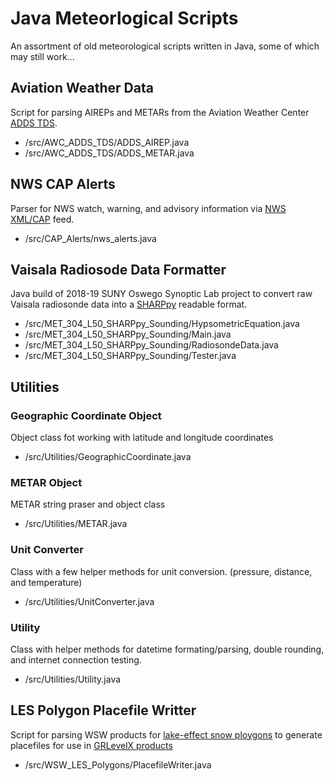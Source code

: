 # Java Meteorlogical Scripts
An assortment of old meteorological scripts written in Java, some of which may still work...

## Aviation Weather Data
Script for parsing AIREPs and METARs from the Aviation Weather Center [ADDS TDS](https://www.aviationweather.gov/dataserver).
* /src/AWC_ADDS_TDS/ADDS_AIREP.java
* /src/AWC_ADDS_TDS/ADDS_METAR.java

## NWS CAP Alerts
Parser for NWS watch, warning, and advisory information via [NWS XML/CAP](https://alerts.weather.gov/index.php) feed.
* /src/CAP_Alerts/nws_alerts.java

## Vaisala Radiosode Data Formatter
Java build of 2018-19 SUNY Oswego Synoptic Lab project to convert raw Vaisala radiosonde data into a [SHARPpy](https://github.com/sharppy/SHARPpy) readable format.
* /src/MET_304_L50_SHARPpy_Sounding/HypsometricEquation.java
* /src/MET_304_L50_SHARPpy_Sounding/Main.java
* /src/MET_304_L50_SHARPpy_Sounding/RadiosondeData.java
* /src/MET_304_L50_SHARPpy_Sounding/Tester.java

## Utilities
### Geographic Coordinate Object
Object class fot working with latitude and longitude coordinates
* /src/Utilities/GeographicCoordinate.java
### METAR Object
METAR string praser and object class
* /src/Utilities/METAR.java
### Unit Converter
Class with a few helper methods for unit conversion. (pressure, distance, and temperature)
* /src/Utilities/UnitConverter.java
### Utility
Class with helper methods for datetime formating/parsing, double rounding, and internet connection testing.
* /src/Utilities/Utility.java

## LES Polygon Placefile Writter
Script for parsing WSW products for [lake-effect snow ploygons](https://www.weather.gov/media/buf/2016ExperimentalBUFLESPolygonPDD.pdf) to generate placefiles for use in [GRLevelX products](http://grlevelx.com/)
* /src/WSW_LES_Polygons/PlacefileWriter.java
